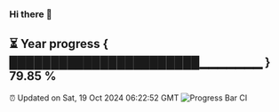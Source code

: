 ### Hi there 👋
⏳ Year progress { ███████████████████████▁▁▁▁▁▁▁ } 79.85 %
---
⏰ Updated on Sat, 19 Oct 2024 06:22:52 GMT
![Progress Bar CI](https://github.com/liununu/liununu/workflows/Progress%20Bar%20CI/badge.svg)
